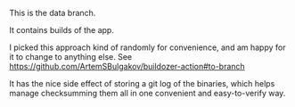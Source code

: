 This is the data branch.

It contains builds of the app.

I picked this approach kind of randomly for convenience, and am happy for it to change
to anything else.  See https://github.com/ArtemSBulgakov/buildozer-action#to-branch

It has the nice side effect of storing a git log of the binaries, which helps
manage checksumming them all in one convenient and easy-to-verify way.
